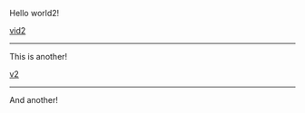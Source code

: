 Hello world2!

[vid2](https://www.dailymotion.com/video/x6kk4oz)

---
This is another!

[v2](https://www.dailymotion.com/video/x8r5gwq)

---
And another!

<!--stackedit_data:
eyJoaXN0b3J5IjpbLTM3NzY4NjczMCwtMTY2MDcyNDcxMiw5Nj
ExMTczNzMsMTczNzc2NjE3MiwxODAyNTE1ODk4LC0xNDk1NzI3
MTksMjM5NTcwNTU5LC0zMzI0NTUzNjNdfQ==
-->